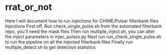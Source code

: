 # rrat_or_not

Here I will document how to run injections for CHIME/Pulsar filterbank files
*Injections*
First off,
Run check_single_pulse.sh from the automated filterbank repo, you'll need the mask files
Then run multiple_inject.sh, you can alter the inject parameters in injec_pulses.py
Next run run_check_single_pulse.sh to run the pipeline on all the injected filterbank files
Finally run multiple_detect.sh to get detection statistics
